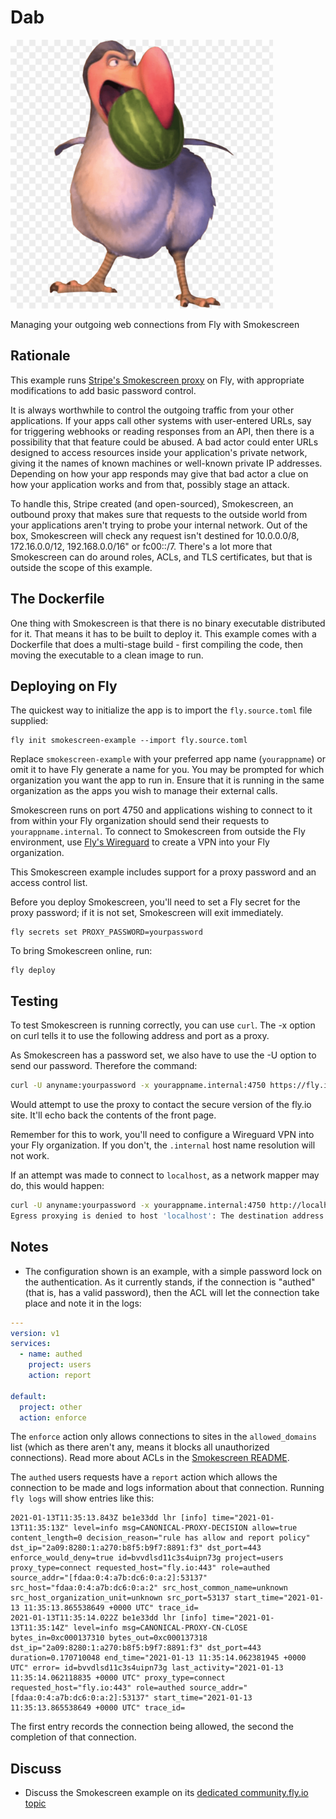 # Dab

![alt text](resources/dab.png)

Managing your outgoing web connections from Fly with Smokescreen

<!-- cut here-->

## Rationale

This example runs [Stripe's Smokescreen proxy](https://github.com/stripe/smokescreen) on Fly, with appropriate modifications to add basic password control.

It is always worthwhile to control the outgoing traffic from your other applications. If your apps call other systems with user-entered URLs, say for triggering webhooks or reading responses from an API, then there is a possibility that that feature could be abused. A bad actor could enter URLs designed to access resources inside your application's private network, giving it the names of known machines or well-known private IP addresses. Depending on how your app responds may give that bad actor a clue on how your application works and from that, possibly stage an attack.

To handle this, Stripe created (and open-sourced), Smokescreen, an outbound proxy that makes sure that requests to the outside world from your applications aren't trying to probe your internal network. Out of the box, Smokescreen will check any request isn't destined for 10.0.0.0/8, 172.16.0.0/12, 192.168.0.0/16" or fc00::/7. There's a lot more that Smokescreen can do around roles, ACLs, and TLS certificates, but that is outside the scope of this example.

## The Dockerfile

One thing with Smokescreen is that there is no binary executable distributed for it. That means it has to be built to deploy it. This example comes with a Dockerfile that does a multi-stage build - first compiling the code, then moving the executable to a clean image to run.

## Deploying on Fly

The quickest way to initialize the app is to import the `fly.source.toml` file supplied:

```
fly init smokescreen-example --import fly.source.toml
```

Replace `smokescreen-example` with your preferred app name (`yourappname`) or omit it to have Fly generate a name for you. You may be prompted for which organization you want the app to run in. Ensure that it is running in the same organization as the apps you wish to manage their external calls.

Smokescreen runs on port 4750 and applications wishing to connect to it from within your Fly organization should send their requests to `yourappname.internal`. To connect to Smokescreen from outside the Fly environment, use [Fly's Wireguard](https://fly.io/docs/reference/wireguard/) to create a VPN into your Fly organization.

This Smokescreen example includes support for a proxy password and an access control list.

Before you deploy Smokescreen, you'll need to set a Fly secret for the proxy password; if it is not set, Smokescreen will exit immediately.

```
fly secrets set PROXY_PASSWORD=yourpassword
```

To bring Smokescreen online, run:

```
fly deploy
```

## Testing

To test Smokescreen is running correctly, you can use `curl`. The -x option on curl tells it to use the following address and port as a proxy.

As Smokescreen has a password set, we also have to use the -U option to send our password. Therefore the command:

```bash
curl -U anyname:yourpassword -x yourappname.internal:4750 https://fly.io
```

Would attempt to use the proxy to contact the secure version of the fly.io site. It'll echo back the contents of the front page.

Remember for this to work, you'll need to configure a Wireguard VPN into your Fly organization. If you don't, the `.internal` host name resolution will not work.

If an attempt was made to connect to `localhost`, as a network mapper may do, this would happen:

```bash
curl -U anyname:yourpassword -x yourappname.internal:4750 http://localhost/
Egress proxying is denied to host 'localhost': The destination address (127.0.0.1) was denied by rule 'Deny: Not Global Unicast'. destination address was denied by rule, see error.
```

## Notes

- The configuration shown is an example, with a simple password lock on the authentication. As it currently stands, if the connection is "authed" (that is, has a valid password), then the ACL will let the connection take place and note it in the logs:

```yaml
---
version: v1
services:
  - name: authed
    project: users
    action: report

default:
  project: other
  action: enforce
```

The `enforce` action only allows connections to sites in the `allowed_domains` list (which as there aren't any, means it blocks all unauthorized connections). Read more about ACLs in the [Smokescreen README](https://github.com/stripe/smokescreen#acls).

The `authed` users requests have a `report` action which allows the connection to be made and logs information about that connection. Running `fly logs` will show entries like this:

```log
2021-01-13T11:35:13.843Z be1e33dd lhr [info] time="2021-01-13T11:35:13Z" level=info msg=CANONICAL-PROXY-DECISION allow=true content_length=0 decision_reason="rule has allow and report policy" dst_ip="2a09:8280:1:a270:b8f5:b9f7:8891:f3" dst_port=443 enforce_would_deny=true id=bvvdlsd11c3s4uipn73g project=users proxy_type=connect requested_host="fly.io:443" role=authed source_addr="[fdaa:0:4:a7b:dc6:0:a:2]:53137" src_host="fdaa:0:4:a7b:dc6:0:a:2" src_host_common_name=unknown src_host_organization_unit=unknown src_port=53137 start_time="2021-01-13 11:35:13.865538649 +0000 UTC" trace_id=
2021-01-13T11:35:14.022Z be1e33dd lhr [info] time="2021-01-13T11:35:14Z" level=info msg=CANONICAL-PROXY-CN-CLOSE bytes_in=0xc000137310 bytes_out=0xc000137318 dst_ip="2a09:8280:1:a270:b8f5:b9f7:8891:f3" dst_port=443 duration=0.170710048 end_time="2021-01-13 11:35:14.062381945 +0000 UTC" error= id=bvvdlsd11c3s4uipn73g last_activity="2021-01-13 11:35:14.062118835 +0000 UTC" proxy_type=connect requested_host="fly.io:443" role=authed source_addr="[fdaa:0:4:a7b:dc6:0:a:2]:53137" start_time="2021-01-13 11:35:13.865538649 +0000 UTC" trace_id=
```

The first entry records the connection being allowed, the second the completion of that connection.

## Discuss

- Discuss the Smokescreen example on its [dedicated community.fly.io topic](https://community.fly.io/t/new-smokescreen-example/466)
